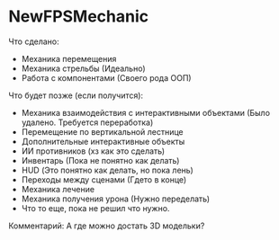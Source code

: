 # NewFPSMechanic

Что сделано:
- Механика перемещения
- Механика стрельбы (Идеально)
- Работа с компонентами (Своего рода ООП)

Что будет позже (если получится):
- Механика взаимодействия с интерактивными объектами (Было удалено. Требуется переработка)
- Перемещение по вертикальной лестнице
- Дополнительные интерактивные объекты
- ИИ противников (хз как это сделать)
- Инвентарь (Пока не понятно как делать)
- HUD (Это понятно как делать, но пока лень)
- Переходы между сценами (Гдето в конце)
- Механика лечение
- Механика получения урона (Нужно переделать)
- Что то еще, пока не решил что нужно.

Комментарий:
А где можно достать 3D модельки?
